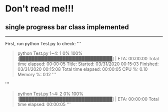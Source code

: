 # Don't read me!!!
## single progress bar class implemented
-----------------------------------
First, run python Test.py to check:
'''
>python Test.py
>1~4: 1
0%                          100%
[██████████████████████████████] | ETA: 00:00:00
Total time elapsed: 00:00:05
Title: 
Started: 03/31/2020 00:15:03
Finished: 03/31/2020 00:15:08
Total time elapsed: 00:00:05
  CPU %: 0.10
  Memory %: 0.12
'''

'''
>python Test.py
>1~4: 2
0%                          100%
[██████████████████████████████] | ETA: 00:00:00
Total time elapsed: 00:00:05
'''